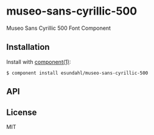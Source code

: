 
# museo-sans-cyrillic-500

  Museo Sans Cyrillic 500 Font Component

## Installation

  Install with [component(1)](http://component.io):

    $ component install esundahl/museo-sans-cyrillic-500

## API



## License

  MIT
